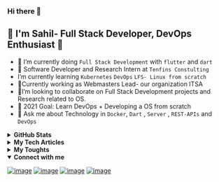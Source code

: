 ### Hi there 👋

## 👲 I'm Sahil- Full Stack Developer, DevOps Enthusiast 👋


- 🔭 I’m currently doing `Full Stack Development` with `flutter` and `dart`
- 👲 Software Developer and Research Intern at `Tenfins Constulting`
- I’m currently learning `Kubernetes`  `DevOps` `LFS- Linux from scratch`
- 🤞Currently working as Webmasters Lead- our organization ITSA
- 👯I’m looking to collaborate on Full Stack Development projects and Research related to OS.
- 🤔 2021 Goal: Learn DevOps + Developing a OS from scratch
- 💬 Ask me about Technology in `Docker`, `Dart` , `Server` , `REST-APIs` and `DevOps`
 
 
<details>
 <summary><b>GitHub Stats</b></summary>

 ![Sahil hemnani's GitHub stats](https://github-readme-stats.vercel.app/api?username=SahilHemnani777&show_icons=true&theme=dark)

</details>
 
 
<details>
 <summary><b>My Tech Articles</b></summary>
 
  <a target="_blank" href="https://github-readme-medium-recent-article.vercel.app/medium/@hemnanisahil777/1"><img src="https://github-readme-medium-recent-article.vercel.app/medium/@hemnanisahil777/1" alt="Recent Article 1"></a>
 
 <a target="_blank" href="https://github-readme-medium-recent-article.vercel.app/medium/@hemnanisahil777/2"><img src="https://github-readme-medium-recent-article.vercel.app/medium/@hemnanisahil777/2" alt="Recent Article 2"></a>
 
 <a target="_blank" href="https://github-readme-medium-recent-article.vercel.app/medium/@hemnanisahil777/0"><img src="https://github-readme-medium-recent-article.vercel.app/medium/@hemnanisahil777/0" alt="Recent Article 3"></a>
 
</details>

<details>
 <summary><b>My Toughts</b></summary>

```python
while(!succeed())
  try()
```
>You must finish what you start and finish it well!
</details>

<details open>
 <summary><b>Connect with me</b></summary>

 [![image](https://img.shields.io/badge/Gmail-D14836?style=for-the-badge&logo=gmail&logoColor=white)](mailto:hemnanisahil777@gmail.com)
 [![image](https://img.shields.io/badge/LinkedIn-0077B5?style=for-the-badge&logo=linkedin&logoColor=white)](https://www.linkedin.com/in/sahil-hemnani-8084b41a6/)
 [![image](https://img.shields.io/badge/Medium-12100E?style=for-the-badge&logo=medium&logoColor=white)](https://hemnanisahil777.medium.com/)
 [![image](https://img.shields.io/badge/Twitter-1DA1F2?style=for-the-badge&logo=twitter&logoColor=white)](https://twitter.com/sahil_hemnani)
</details>

